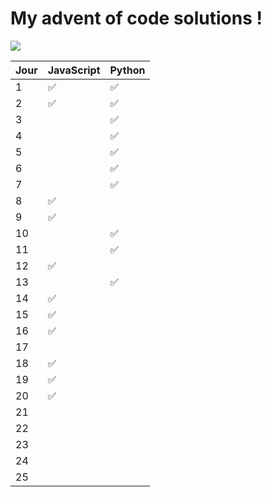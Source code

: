 # My advent of code solutions !
<img src = "https://camo.githubusercontent.com/471a6b3611a2fe5e4a9431ae7f4fbd57971dcf78d82d13a05307a06a969fd55c/68747470733a2f2f6d69726f2e6d656469756d2e636f6d2f6d61782f313230302f312a5874434d7745585a65325663482d6a666348774342512e6a706567" />

| Jour | JavaScript | Python |
|------|------------|--------|
| 1    | ✅          | ✅   |
| 2    | ✅         | ✅   |
| 3    |            | ✅     |
| 4    |            |  ✅    |
| 5    |            | ✅      |
| 6    |            | ✅      |
| 7    |            | ✅      |
| 8    |  ✅         |        |
| 9    | ✅           |        |
| 10   |            |   ✅        |
| 11   |            |     ✅     |
| 12   |     ✅       |        |
| 13   |            |   ✅     |
| 14   | ✅        |        |
| 15   |✅          |        |
| 16   |   ✅         |        |
| 17   |            |        |
| 18   |  ✅          |        |
| 19   |  ✅          |        |
| 20   |  ✅          |        |
| 21   |            |        |
| 22   |            |        |
| 23   |            |        |
| 24   |            |        |
| 25   |            |        |

